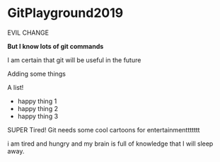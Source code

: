 # GitPlayground2019

EVIL CHANGE

**But I know lots of git commands**


I am certain that git will be useful in the future

Adding some things


A list!


- happy thing 1
- happy thing 2
- happy thing 3



SUPER Tired! Git needs some cool cartoons for entertainmenttttttt

i am tired and hungry and my brain is full of knowledge that I will sleep away. 

